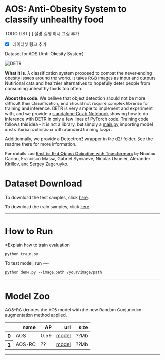 **AOS**: Anti-Obesity System to classify unhealthy food
========

TODO LIST
[ ] 설명 실행 예시 그림 추가
- [X] 데이터셋 링크 추가

Dataset for AOS (Anti-Obesity System)

![DETR](./figure/Dataset_snapshot.png)

**What it is**. 
A classification system proposed to combat the never-ending obesity issues around the world. It takes RGB images as input and outputs Nutirional data and healthier alternatives to hopefully deter people from consuming unhealthy foods too often. 

**About the code**. We believe that object detection should not be more difficult than classification,
and should not require complex libraries for training and inference.
DETR is very simple to implement and experiment with, and we provide a
[standalone Colab Notebook](https://colab.research.google.com/github/facebookresearch/detr/blob/colab/notebooks/detr_demo.ipynb)
showing how to do inference with DETR in only a few lines of PyTorch code.
Training code follows this idea - it is not a library,
but simply a [main.py](main.py) importing model and criterion
definitions with standard training loops.

Additionnally, we provide a Detectron2 wrapper in the d2/ folder. See the readme there for more information.

For details see [End-to-End Object Detection with Transformers](https://ai.facebook.com/research/publications/end-to-end-object-detection-with-transformers) by Nicolas Carion, Francisco Massa, Gabriel Synnaeve, Nicolas Usunier, Alexander Kirillov, and Sergey Zagoruyko.

# Dataset Download
To download the test samples, click
[here](https://drive.google.com/drive/folders/1TIGOFiS9U7x2uX34IuM_OoXFMbmAhIrf?usp=sharing).

To download the train samples, click [here](https://drive.google.com/drive/folders/1KU8HUKFAW_SCy4MNnGBikeBwJLGSLxZK?usp=sharing).

---

# How to Run
*Explain how to train evaluation
```bash
python train.py
```
To test model, run ~~
```
python demo.py --image.path /your/image/path
```
---

# Model Zoo
AOS-RC denotes the AOS model with the new Random Conjunction augmentation method applied. 
<table>
  <thead>
    <tr style="text-align: right;">
      <th></th>
      <th>name</th>
      <th>AP</th>
      <th>url</th>
      <th>size</th>
    </tr>
  </thead>
  <tbody>
    <tr>
      <th>0</th>
      <td>AOS</td>
      <td>0.59</td>
      <td><a href="https://dl.fbaipublicfiles.com/detr/detr-r50-e632da11.pth">model</a></a></td>
      <td>??Mb</td>
    </tr>
    <tr>
      <th>1</th>
      <td>AOS-RC</td>
      <td>??</td>
      <td><a href="https://dl.fbaipublicfiles.com/detr/detr-r50-dc5-f0fb7ef5.pth">model</a></a></td>
      <td>??Mb</td>
    </tr>
  </tbody>
</table>

--- 


